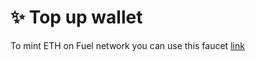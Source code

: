 # ✨ Top up wallet

To mint  ETH on Fuel network you can use this faucet [link](https://faucet-beta-2.fuel.network)
